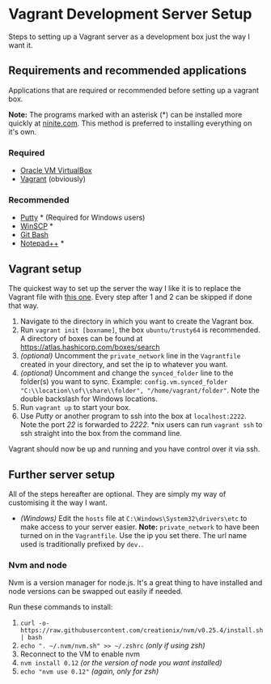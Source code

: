 Vagrant Development Server Setup
================================

Steps to setting up a Vagrant server as a development box just the way I want it.

## Requirements and recommended applications
Applications that are required or recommended before setting up a vagrant box.

**Note:** The programs marked with an asterisk (\*) can be installed more quickly at [ninite.com](https://ninite.com/). This method is preferred to installing everything on it's own. 

### Required
* [Oracle VM VirtualBox](https://www.virtualbox.org/wiki/Downloads)
* [Vagrant](https://www.vagrantup.com/downloads.html) (obviously)

### Recommended
* [Putty](http://www.chiark.greenend.org.uk/~sgtatham/putty/download.html) \* (Required for Windows users)
* [WinSCP](http://winscp.net/eng/download.php) \*
* [Git Bash](https://msysgit.github.io/)
* [Notepad++](https://notepad-plus-plus.org/download/v6.7.9.html) \*

## Vagrant setup
The quickest way to set up the server the way I like it is to replace the Vagrant file with [this one](https://raw.githubusercontent.com/Palli-Moon/vagrantfile/master/Vagrantfile). Every step after 1 and 2 can be skipped if done that way.

1. Navigate to the directory in which you want to create the Vagrant box.
2. Run `vagrant init [boxname]`, the box `ubuntu/trusty64` is recommended. A directory of boxes can be found at https://atlas.hashicorp.com/boxes/search
3. *(optional)* Uncomment the `private_network` line in the `Vagrantfile` created in your directory, and set the ip to whatever you want.
4. *(optional)* Uncomment and change the `synced_folder` line to the folder(s) you want to sync. Example: `config.vm.synced_folder "C:\\location\\of\\share\\folder", "/home/vagrant/folder"`. Note the double backslash for Windows locations.
5. Run `vagrant up` to start your box.
6. Use *Putty* or another program to ssh into the box at `localhost:2222`. Note the port *22* is forwarded to *2222*. \*nix users can run `vagrant ssh` to ssh straight into the box from the command line.

Vagrant should now be up and running and you have control over it via ssh.

## Further server setup
All of the steps hereafter are optional. They are simply my way of customising it the way I want.

* *(Windows)* Edit the `hosts` file at `C:\Windows\System32\drivers\etc` to make access to your server easier. **Note:** `private_network` to have been turned on in the `Vagrantfile`. Use the ip you set there. The url name used is traditionally prefixed by `dev.`.

### Nvm and node
Nvm is a version manager for node.js. It's a great thing to have installed and node versions can be swapped out easily if needed.

Run these commands to install:
1. ```curl -o- https://raw.githubusercontent.com/creationix/nvm/v0.25.4/install.sh | bash```
2. ```echo ". ~/.nvm/nvm.sh" >> ~/.zshrc``` *(only if using zsh)*
3. Reconnect to the VM to enable nvm
4. ```nvm install 0.12``` *(or the version of node you want installed)*
5. ```echo "nvm use 0.12"``` *(again, only for zsh)*